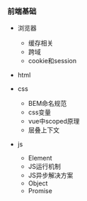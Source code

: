 ### 前端基础

- 浏览器
  - 缓存相关
  - 跨域
  - cookie和session

- html

- css
  - BEM命名规范
  - css变量
  - vue中scoped原理
  - 层叠上下文

- js
  - Element
  - JS运行机制
  - JS异步解决方案
  - Object
  - Promise
  
